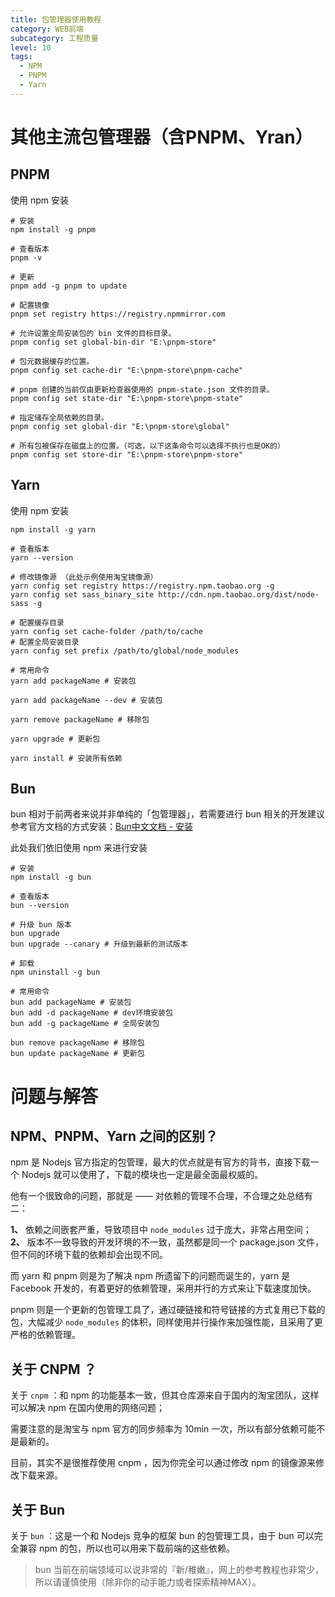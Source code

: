 ```yaml
---
title: 包管理器使用教程
category: WEB前端
subcategory: 工程质量
level: 10
tags:
  - NPM
  - PNPM
  - Yarn
---
```


# 其他主流包管理器（含PNPM、Yran）

## PNPM

使用 npm 安装

```shell
# 安装
npm install -g pnpm

# 查看版本
pnpm -v

# 更新
pnpm add -g pnpm to update

# 配置镜像
pnpm set registry https://registry.npmmirror.com

# 允许设置全局安装包的 bin 文件的目标目录。
pnpm config set global-bin-dir "E:\pnpm-store"

# 包元数据缓存的位置。
pnpm config set cache-dir "E:\pnpm-store\pnpm-cache"

# pnpm 创建的当前仅由更新检查器使用的 pnpm-state.json 文件的目录。
pnpm config set state-dir "E:\pnpm-store\pnpm-state"

# 指定储存全局依赖的目录。
pnpm config set global-dir "E:\pnpm-store\global"

# 所有包被保存在磁盘上的位置。（可选，以下这条命令可以选择不执行也是OK的）
pnpm config set store-dir "E:\pnpm-store\pnpm-store"
```

## Yarn

使用 npm 安装

```shell
npm install -g yarn

# 查看版本
yarn --version

# 修改镜像源 （此处示例使用淘宝镜像源）
yarn config set registry https://registry.npm.taobao.org -g 
yarn config set sass_binary_site http://cdn.npm.taobao.org/dist/node-sass -g

# 配置缓存目录
yarn config set cache-folder /path/to/cache
# 配置全局安装目录
yarn config set prefix /path/to/global/node_modules

# 常用命令
yarn add packageName # 安装包

yarn add packageName --dev # 安装包

yarn remove packageName # 移除包

yarn upgrade # 更新包

yarn install # 安装所有依赖 
```

## Bun

bun 相对于前两者来说并非单纯的「包管理器」，若需要进行 bun 相关的开发建议参考官方文档的方式安装：[Bun中文文档 - 安装](https://www.bunjs.cn/docs/installation)

此处我们依旧使用 npm 来进行安装

```shell
# 安装
npm install -g bun

# 查看版本
bun --version

# 升级 bun 版本
bun upgrade
bun upgrade --canary # 升级到最新的测试版本

# 卸载
npm uninstall -g bun

# 常用命令
bun add packageName # 安装包
bun add -d packageName # dev环境安装包
bun add -g packageName # 全局安装包

bun remove packageName # 移除包
bun update packageName # 更新包
```

# 问题与解答

## NPM、PNPM、Yarn 之间的区别？

npm 是 Nodejs 官方指定的包管理，最大的优点就是有官方的背书，直接下载一个 Nodejs 就可以使用了，下载的模块也一定是最全面最权威的。

他有一个很致命的问题，那就是 —— 对依赖的管理不合理，不合理之处总结有二：

**1、** 依赖之间嵌套严重，导致项目中 `node_modules` 过于庞大，非常占用空间；  
**2、** 版本不一致导致的开发环境的不一致，虽然都是同一个 package.json 文件，但不同的环境下载的依赖却会出现不同。  

而 yarn 和 pnpm 则是为了解决 npm 所遗留下的问题而诞生的，yarn 是 Facebook 开发的，有着更好的依赖管理，采用并行的方式来让下载速度加快。

pnpm 则是一个更新的包管理工具了，通过硬链接和符号链接的方式复用已下载的包，大幅减少 `node_modules` 的体积，同样使用并行操作来加强性能，且采用了更严格的依赖管理。  

## 关于 CNPM ？

关于 `cnpm` ：和 npm 的功能基本一致，但其仓库源来自于国内的淘宝团队，这样可以解决 npm 在国内使用的网络问题；

需要注意的是淘宝与 npm 官方的同步频率为 10min 一次，所以有部分依赖可能不是最新的。

目前，其实不是很推荐使用 cnpm ，因为你完全可以通过修改 npm 的镜像源来修改下载来源。  

## 关于 Bun

关于 `bun` ：这是一个和 Nodejs 竞争的框架 bun 的包管理工具，由于 bun 可以完全兼容 npm 的包，所以也可以用来下载前端的这些依赖。

> bun 当前在前端领域可以说非常的『新/稚嫩』，网上的参考教程也非常少，所以请谨慎使用（除非你的动手能力或者探索精神MAX）。